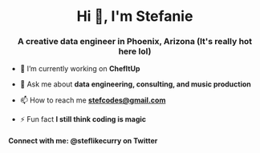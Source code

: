 <h1 align="center">Hi 👋, I'm Stefanie</h1>
<h3 align="center">A creative data engineer in Phoenix, Arizona (It's really hot here lol)</h3>

- 🔭 I’m currently working on **ChefItUp**

- 💬 Ask me about **data engineering, consulting, and music production**

- 📫 How to reach me **stefcodes@gmail.com**

- ⚡ Fun fact **I still think coding is magic**

<h4 align="left">Connect with me: @steflikecurry on Twitter</h4>
<p align="left"></p>
